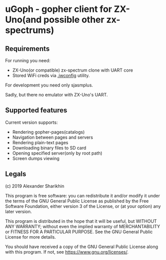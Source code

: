 # uGoph - gopher client for ZX-Uno(and possible other zx-spectrums)

## Requirements

For running you need:
 * ZX-Uno(or compatible) zx-spectrum clone with UART core
 * Stored WiFi creds via [.iwconfig](https://github.com/nihirash/iwconfig) utility.

For development you need only sjasmplus. 

Sadly, but there no emulator with ZX-Uno's UART.

## Supported features

Current version supports:

 * Rendering gopher-pages(catalogs)
 * Navigation between pages and servers
 * Rendering plain-text pages
 * Downloading binary files to SD card
 * Opening specified server(only by root path)
 * Screen dumps viewing

## Legals

(c) 2019 Alexander Sharikhin

This program is free software: you can redistribute it and/or modify
it under the terms of the GNU General Public License as published by
the Free Software Foundation, either version 3 of the License, or
(at your option) any later version.

This program is distributed in the hope that it will be useful,
but WITHOUT ANY WARRANTY; without even the implied warranty of
MERCHANTABILITY or FITNESS FOR A PARTICULAR PURPOSE.  See the
GNU General Public License for more details.

You should have received a copy of the GNU General Public License
along with this program.  If not, see <https://www.gnu.org/licenses/>.
